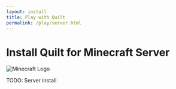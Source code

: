 ```yaml
---
layout: install
title: Play with Quilt
permalink: /play/server.html
---
```


# Install Quilt for Minecraft Server

<img class="logo right fshadow" alt="Minecraft Logo" src="/assets/img/launchers/minecraft.png" />

<p>TODO: Server install</p>


